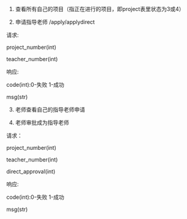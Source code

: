 1. 查看所有自己的项目（指正在进行的项目，即project表里状态为3或4）

2. 申请指导老师 /apply/applydirect

请求:

project_number(int)

teacher_number(int)

响应:

code(int):0-失败 1-成功

msg(str)

3. 老师查看自己的指导老师申请

4. 老师审批成为指导老师

请求：

project_number(int)

teacher_number(int)

direct_approval(int)

响应:

code(int):0-失败 1-成功

msg(str)